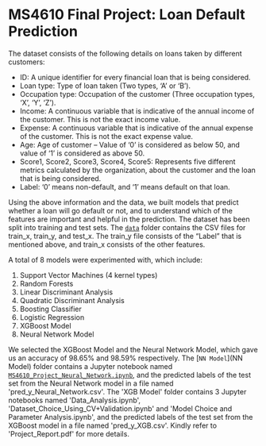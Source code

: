 # MS4610 Final Project: Loan Default Prediction

The dataset consists of the following details on loans taken by different customers:

* ID: A unique identifier for every financial loan that is being considered.
* Loan type: Type of loan taken (Two types, ‘A’ or ‘B’).
* Occupation type: Occupation of the customer (Three occupation types, ‘X’, ‘Y’, ‘Z’).
* Income: A continuous variable that is indicative of the annual income of the customer. This is not the exact income value.
* Expense: A continuous variable that is indicative of the annual expense of the customer. This is not the exact expense value.
* Age: Age of customer – Value of ‘0’ is considered as below 50, and value of ‘1’ is considered as above 50.
* Score1, Score2, Score3, Score4, Score5: Represents five different metrics calculated by the organization, about the customer and the loan that is being considered.
* Label: ‘0’ means non-default, and ‘1’ means default on that loan.

Using the above information and the data, we built models that predict whether a loan will go default or not, and to understand which of the features are important and helpful in the prediction. The dataset has been split into training and test sets. The [`data`](data) folder contains the CSV files for train_x, train_y, and test_x. The train_y file consists of the “Label” that is mentioned above, and train_x consists of the other features. 

A total of 8 models were experimented with, which include:
1. Support Vector Machines (4 kernel types)
2. Random Forests
3. Linear Discriminant Analysis
4. Quadratic Discriminant Analysis
5. Boosting Classifier
6. Logistic Regression
7. XGBoost Model
8. Neural Network Model

We selected the XGBoost Model and the Neural Network Model, which gave us an accuracy of 98.65% and 98.59% respectively. The [`NN Model`](NN Model) folder contains a Jupyter notebook named [`MS4610_Project_Neural_Network.ipynb`](MS4610_Project_Neural_Network.ipynb), and the predicted labels of the test set from the Neural Network model in a file named 'pred_y_Neural_Network.csv'. The 'XGB Model' folder contains 3 Jupyter notebooks named 'Data_Analysis.ipynb', 'Dataset_Choice_Using_CV+Validation.ipynb' and 'Model Choice and Parameter Analysis.ipynb', and the predicted labels of the test set from the XGBoost model in a file named 'pred_y_XGB.csv'. Kindly refer to 'Project_Report.pdf' for more details.
